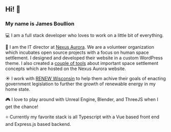 ##  Hi! 👋
### My name is James Boullion

💻 I am a full stack developer who loves to work on a little bit of everything.

🚀 I am the IT director at [Nexus Aurora](https://nexusaurora.org/). We are a volunteer organization which incubates open source projects with a focus on human space settlement. I designed and developed their website in a custom WordPress theme. I also created a [couple of tools](https://nexusaurora.org/calculators/) about important space settlement concepts which are hosted on the Nexus Aurora website.

☀️ I work with [RENEW Wisconsin](https://www.renewwisconsin.org/) to help them achive their goals of enacting government legislation to further the growth of renewable energy in my home state.

🎮 I love to play around with Unreal Engine, Blender, and ThreeJS when I get the chance!

⭐ Currently my favorite stack is all Typescript with a Vue based front end and Express.js based backend.
